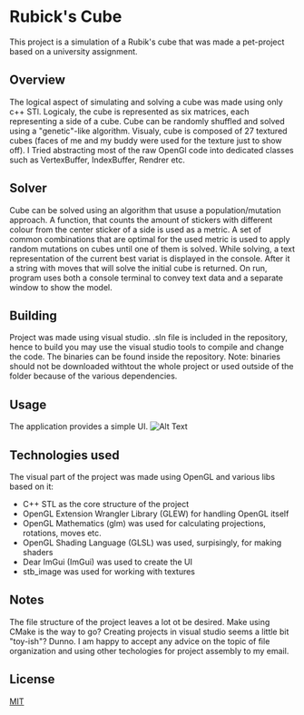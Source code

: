 # Rubick's Cube

This project is a simulation of a Rubik's cube 
 that was made a pet-project based on a university assignment. 
## Overview
The logical aspect of simulating and solving a cube was made using only c++ STl. Logicaly, the cube is represented as six matrices, each representing a side of a cube. Cube can be randomly shuffled and solved using a "genetic"-like algorithm. Visualy, cube is composed of 27 textured cubes (faces of me and my buddy were used for the texture just to show off). I Tried abstracting most of the raw OpenGl code into dedicated classes such as VertexBuffer, IndexBuffer, Rendrer etc. 
## Solver
Cube can be solved using an algorithm that ususe a population/mutation approach. A function, that counts the amount of stickers with different colour from the center sticker of a side is used as a metric.  A set of common combinations that are optimal for the used metric is used to apply random mutations on cubes until one of them is solved. While solving, a text representation of the current best variat is displayed in the console. After it a string with moves that will solve the initial cube is returned. On run, program uses both a console terminal to convey text data and a separate window to show the model. 

## Building
Project was made using visual studio. .sln file is included in the repository, hence to build you may use the visual studio tools to compile and change the code. The binaries can be found inside the repository. Note: binaries should not be downloaded withtout the whole project or used outside of the folder because of the various dependencies.  
## Usage
The application provides a simple UI. 
![Alt Text](https://media.giphy.com/media/uUa6O8723yDMjQEeRO/giphy.gif) 
## Technologies used
The visual part of the project was made using OpenGL and various libs based on it: 
- C++ STL as the core structure of the project
- OpenGL Extension Wrangler Library (GLEW) for handling OpenGL itself
- OpenGL Mathematics (glm) was used for calculating projections, rotations, moves etc.
- OpenGL Shading Language (GLSL) was used, surpisingly, for making shaders
- Dear ImGui (ImGui) was used to create the UI 
- stb_image was used for working with textures 
## Notes
The file structure of the project leaves a lot ot be desired. Make using CMake is the way to go? Creating projects in visual studio seems a little bit "toy-ish"? Dunno. I am happy to accept any advice on the topic of file organization and using other techologies for project assembly to my email.
## License
[MIT](https://choosealicense.com/licenses/mit/)

